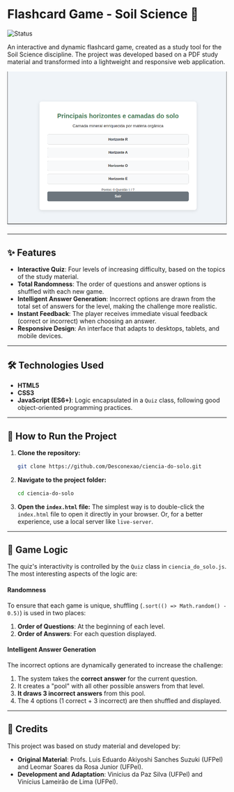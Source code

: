 # Flashcard Game - Soil Science 🧪

![Status](https://img.shields.io/badge/status-completed-green)

An interactive and dynamic flashcard game, created as a study tool for the Soil Science discipline. The project was developed based on a PDF study material and transformed into a lightweight and responsive web application.

![Game Demonstration](./quiz.png)

---

## ✨ Features

- **Interactive Quiz**: Four levels of increasing difficulty, based on the topics of the study material.
- **Total Randomness**: The order of questions and answer options is shuffled with each new game.
- **Intelligent Answer Generation**: Incorrect options are drawn from the total set of answers for the level, making the challenge more realistic.
- **Instant Feedback**: The player receives immediate visual feedback (correct or incorrect) when choosing an answer.
- **Responsive Design**: An interface that adapts to desktops, tablets, and mobile devices.

---

## 🛠️ Technologies Used

- **HTML5**
- **CSS3**
- **JavaScript (ES6+)**: Logic encapsulated in a `Quiz` class, following good object-oriented programming practices.

---

## 🚀 How to Run the Project

1.  **Clone the repository:**

    ```bash
    git clone https://github.com/Desconexao/ciencia-do-solo.git
    ```

2.  **Navigate to the project folder:**

    ```bash
    cd ciencia-do-solo
    ```

3.  **Open the `index.html` file:**
    The simplest way is to double-click the `index.html` file to open it directly in your browser. Or, for a better experience, use a local server like `live-server`.

---

## 🧠 Game Logic

The quiz's interactivity is controlled by the `Quiz` class in `ciencia_do_solo.js`. The most interesting aspects of the logic are:

#### Randomness

To ensure that each game is unique, shuffling (`.sort(() => Math.random() - 0.5)`) is used in two places:

1.  **Order of Questions**: At the beginning of each level.
2.  **Order of Answers**: For each question displayed.

#### Intelligent Answer Generation

The incorrect options are dynamically generated to increase the challenge:

1.  The system takes the **correct answer** for the current question.
2.  It creates a "pool" with all other possible answers from that level.
3.  **It draws 3 incorrect answers** from this pool.
4.  The 4 options (1 correct + 3 incorrect) are then shuffled and displayed.

---

## 👥 Credits

This project was based on study material and developed by:

-   **Original Material**: Profs. Luis Eduardo Akiyoshi Sanches Suzuki (UFPel) and Leomar Soares da Rosa Junior (UFPel).
-   **Development and Adaptation**: Vinicius da Paz Silva (UFPel) and Vinícius Lameirão de Lima (UFPel).

